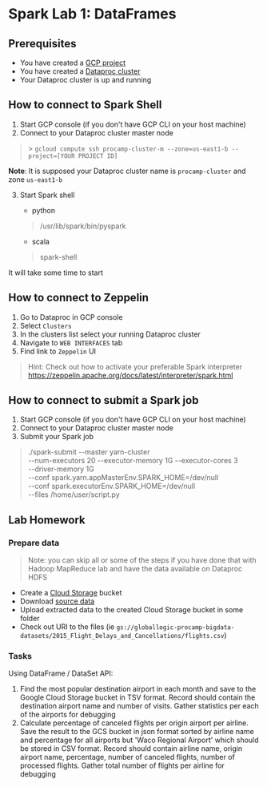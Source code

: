  # Spark Lab 1: DataFrames
 
## Prerequisites

- You have created a [GCP project](https://github.com/gl-bigdata-procamp/bigdata-procamp/blob/master/infra/README.md#create-google-cloud-project)
- You have created a [Dataproc cluster](https://github.com/gl-bigdata-procamp/bigdata-procamp/blob/master/infra/README.md#create-dataproc-cluster)
- Your Dataproc cluster is up and running
 
## How to connect to Spark Shell

1. Start GCP console (if you don't have GCP CLI on your host machine)
2. Connect to your Dataproc cluster master node 

  >  \> `gcloud compute ssh procamp-cluster-m --zone=us-east1-b --project=[YOUR PROJECT ID]`

**Note**: It is supposed your Dataproc cluster name is `procamp-cluster` and zone `us-east1-b`

3. Start Spark shell

	- python
	
    > /usr/lib/spark/bin/pyspark

	- scala 
	
	> spark-shell
	

 It will take some time to start
 
 
 ## How to connect to Zeppelin
 
 1. Go to Dataproc in GCP console
 2. Select `Clusters`
 3. In the clusters list select your running Dataproc cluster
 4. Navigate to `WEB INTERFACES` tab
 5. Find link to `Zeppelin` UI
 
  > Hint: Check out how to activate your preferable Spark interpreter https://zeppelin.apache.org/docs/latest/interpreter/spark.html
 
 
 
 ## How to connect to submit a Spark job
 
1. Start GCP console (if you don't have GCP CLI on your host machine)
2. Connect to your Dataproc cluster master node 
3. Submit your Spark job

 > ./spark-submit --master yarn-cluster  \
 >  --num-executors 20 --executor-memory 1G --executor-cores 3 \
 > --driver-memory 1G \
 > --conf spark.yarn.appMasterEnv.SPARK_HOME=/dev/null \
 > --conf spark.executorEnv.SPARK_HOME=/dev/null \
 > --files  /home/user/script.py

## Lab Homework

### Prepare data

 > Note: you can skip all or some of the steps if you have done that with Hadoop MapReduce lab and have the data available on Dataproc HDFS

- Create a [Cloud Storage](https://cloud.google.com/storage/docs/creating-buckets) bucket 
- Download [source data](https://www.kaggle.com/usdot/flight-delays)
- Upload extracted data to the created Cloud Storage bucket in some folder
- Check out URI to the files (ie `gs://globallogic-procamp-bigdata-datasets/2015_Flight_Delays_and_Cancellations/flights.csv`)

### Tasks

Using DataFrame / DataSet API:

1. Find the most popular destination airport in each month and save to the Google Cloud Storage bucket in TSV format. Record should contain the destination airport name and number of visits. Gather statistics per each of the airports for debugging
2. Calculate percentage of canceled flights per origin airport per airline. Save the result to the GCS bucket in json format sorted by airline name and percentage for all airports but 'Waco Regional Airport' which should be stored in CSV format. Record should contain airline name, origin airport name, percentage, number of canceled flights, number of processed flights. Gather total number of flights  per airline for debugging

